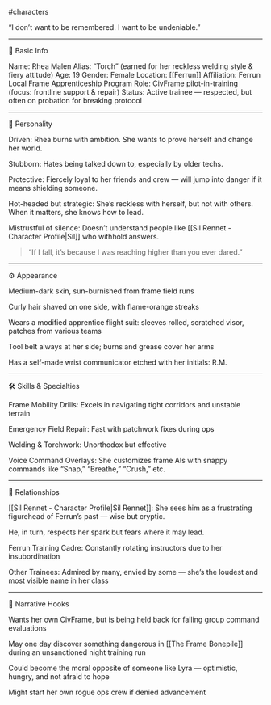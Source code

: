 #characters 

“I don’t want to be remembered. I want to be undeniable.”




---

🧍 Basic Info

Name: Rhea Malen
Alias: “Torch” (earned for her reckless welding style & fiery attitude)
Age: 19
Gender: Female
Location: [[Ferrun]]
Affiliation: Ferrun Local Frame Apprenticeship Program
Role: CivFrame pilot-in-training (focus: frontline support & repair)
Status: Active trainee — respected, but often on probation for breaking protocol


---

🧠 Personality

Driven: Rhea burns with ambition. She wants to prove herself and change her world.

Stubborn: Hates being talked down to, especially by older techs.

Protective: Fiercely loyal to her friends and crew — will jump into danger if it means shielding someone.

Hot-headed but strategic: She’s reckless with herself, but not with others. When it matters, she knows how to lead.

Mistrustful of silence: Doesn’t understand people like [[Sil Rennet - Character Profile|Sil]] who withhold answers.


> “If I fall, it’s because I was reaching higher than you ever dared.”




---

⚙️ Appearance

Medium-dark skin, sun-burnished from frame field runs

Curly hair shaved on one side, with flame-orange streaks

Wears a modified apprentice flight suit: sleeves rolled, scratched visor, patches from various teams

Tool belt always at her side; burns and grease cover her arms

Has a self-made wrist communicator etched with her initials: R.M.



---

🛠 Skills & Specialties

Frame Mobility Drills: Excels in navigating tight corridors and unstable terrain

Emergency Field Repair: Fast with patchwork fixes during ops

Welding & Torchwork: Unorthodox but effective

Voice Command Overlays: She customizes frame AIs with snappy commands like “Snap,” “Breathe,” “Crush,” etc.



---

🔩 Relationships

[[Sil Rennet - Character Profile|Sil Rennet]]: She sees him as a frustrating figurehead of Ferrun’s past — wise but cryptic.

He, in turn, respects her spark but fears where it may lead.


Ferrun Training Cadre: Constantly rotating instructors due to her insubordination

Other Trainees: Admired by many, envied by some — she’s the loudest and most visible name in her class



---

📙 Narrative Hooks

Wants her own CivFrame, but is being held back for failing group command evaluations

May one day discover something dangerous in [[The Frame Bonepile]] during an unsanctioned night training run

Could become the moral opposite of someone like Lyra — optimistic, hungry, and not afraid to hope

Might start her own rogue ops crew if denied advancement